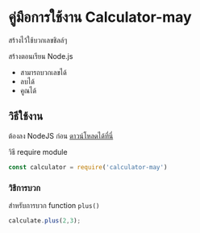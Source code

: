 
# คู่มือการใช้งาน Calculator-may

สร้างไว้ใช้บวกเลขชิลล์ๆ

สร้างตอนเรียน Node.js

- สามารถบวกเลขได้
- ลบได้
- คูณได้

## วิธีใช้งาน

ต้องลง NodeJS ก่อน [ดาวน์โหลดได้ที่นี่](https://nodejs.org/en/)

วิธี require module

```js
const calculator = require('calculator-may')
```
### วิธีการบวก
สำหรับการบวก    function `plus()`

```js
calculate.plus(2,3);
```